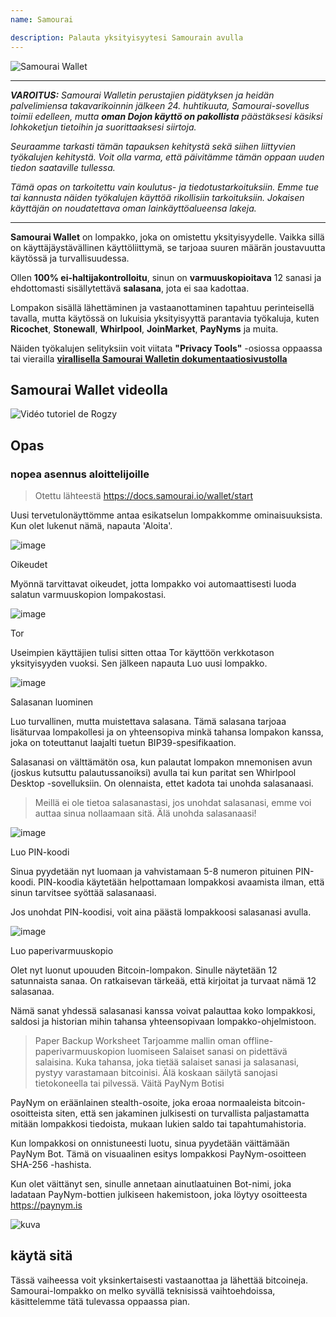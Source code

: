 ```yaml
---
name: Samourai

description: Palauta yksityisyytesi Samourain avulla
---
```


![Samourai Wallet](assets/cover.webp)

---

***VAROITUS:** Samourai Walletin perustajien pidätyksen ja heidän palvelimiensa takavarikoinnin jälkeen 24. huhtikuuta, Samourai-sovellus toimii edelleen, mutta **oman Dojon käyttö on pakollista** päästäksesi käsiksi lohkoketjun tietoihin ja suorittaaksesi siirtoja.*

_Seuraamme tarkasti tämän tapauksen kehitystä sekä siihen liittyvien työkalujen kehitystä. Voit olla varma, että päivitämme tämän oppaan uuden tiedon saataville tullessa._

_Tämä opas on tarkoitettu vain koulutus- ja tiedotustarkoituksiin. Emme tue tai kannusta näiden työkalujen käyttöä rikollisiin tarkoituksiin. Jokaisen käyttäjän on noudatettava oman lainkäyttöalueensa lakeja._

---

**Samourai Wallet** on lompakko, joka on omistettu yksityisyydelle. Vaikka sillä on käyttäjäystävällinen käyttöliittymä, se tarjoaa suuren määrän joustavuutta käytössä ja turvallisuudessa.

Ollen **100% ei-haltijakontrolloitu**, sinun on **varmuuskopioitava** 12 sanasi ja ehdottomasti sisällytettävä **salasana**, jota ei saa kadottaa.

Lompakon sisällä lähettäminen ja vastaanottaminen tapahtuu perinteisellä tavalla, mutta käytössä on lukuisia yksityisyyttä parantavia työkaluja, kuten **Ricochet**, **Stonewall**, **Whirlpool**, **JoinMarket**, **PayNyms** ja muita.

Näiden työkalujen selityksiin voit viitata **"Privacy Tools"** -osiossa oppaassa tai vierailla [**virallisella Samourai Walletin dokumentaatiosivustolla**](https://docs.samourai.io/)

## Samourai Wallet videolla

![Vidéo tutoriel de Rogzy](https://youtu.be/ajs1a8m76TI)

## Opas

### nopea asennus aloittelijoille

> Otettu lähteestä https://docs.samourai.io/wallet/start

Uusi tervetulonäyttömme antaa esikatselun lompakkomme ominaisuuksista. Kun olet lukenut nämä, napauta 'Aloita'.

![image](assets/1.webp)

Oikeudet

Myönnä tarvittavat oikeudet, jotta lompakko voi automaattisesti luoda salatun varmuuskopion lompakostasi.

![image](assets/2.webp)

Tor

Useimpien käyttäjien tulisi sitten ottaa Tor käyttöön verkkotason yksityisyyden vuoksi. Sen jälkeen napauta Luo uusi lompakko.

![image](assets/3.webp)

Salasanan luominen

Luo turvallinen, mutta muistettava salasana. Tämä salasana tarjoaa lisäturvaa lompakollesi ja on yhteensopiva minkä tahansa lompakon kanssa, joka on toteuttanut laajalti tuetun BIP39-spesifikaation.

Salasanasi on välttämätön osa, kun palautat lompakon mnemonisen avun (joskus kutsuttu palautussanoiksi) avulla tai kun paritat sen Whirlpool Desktop -sovelluksiin. On olennaista, ettet kadota tai unohda salasanaasi.

> Meillä ei ole tietoa salasanastasi, jos unohdat salasanasi, emme voi auttaa sinua nollaamaan sitä.
> Älä unohda salasanaasi!

![image](assets/4.webp)

Luo PIN-koodi

Sinua pyydetään nyt luomaan ja vahvistamaan 5-8 numeron pituinen PIN-koodi. PIN-koodia käytetään helpottamaan lompakkosi avaamista ilman, että sinun tarvitsee syöttää salasanaasi.

Jos unohdat PIN-koodisi, voit aina päästä lompakkoosi salasanasi avulla.

![image](assets/5.webp)

Luo paperivarmuuskopio

Olet nyt luonut upouuden Bitcoin-lompakon. Sinulle näytetään 12 satunnaista sanaa. On ratkaisevan tärkeää, että kirjoitat ja turvaat nämä 12 salasanaa.

Nämä sanat yhdessä salasanasi kanssa voivat palauttaa koko lompakkosi, saldosi ja historian mihin tahansa yhteensopivaan lompakko-ohjelmistoon.

> Paper Backup Worksheet Tarjoamme mallin oman offline-paperivarmuuskopion luomiseen
> Salaiset sanasi on pidettävä salaisina. Kuka tahansa, joka tietää salaiset sanasi ja salasanasi, pystyy varastamaan bitcoinisi. Älä koskaan säilytä sanojasi tietokoneella tai pilvessä.
Väitä PayNym Botisi

PayNym on eräänlainen stealth-osoite, joka eroaa normaaleista bitcoin-osoitteista siten, että sen jakaminen julkisesti on turvallista paljastamatta mitään lompakkosi tiedoista, mukaan lukien saldo tai tapahtumahistoria.

Kun lompakkosi on onnistuneesti luotu, sinua pyydetään väittämään PayNym Bot. Tämä on visuaalinen esitys lompakkosi PayNym-osoitteen SHA-256 -hashista.

Kun olet väittänyt sen, sinulle annetaan ainutlaatuinen Bot-nimi, joka ladataan PayNym-bottien julkiseen hakemistoon, joka löytyy osoitteesta https://paynym.is

![kuva](assets/6.webp)

## käytä sitä

Tässä vaiheessa voit yksinkertaisesti vastaanottaa ja lähettää bitcoineja. Samourai-lompakko on melko syvällä teknisissä vaihtoehdoissa, käsittelemme tätä tulevassa oppaassa pian.
